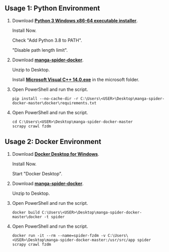## Usage 1: Python Environment

1. Download [**Python 3 Windows x86-64 executable installer**](https://www.python.org/ftp/python/3.8.3/python-3.8.3-amd64.exe).

   Install Now. 

   Check "Add Python 3.8 to PATH".

   "Disable path length limit".

2. Download [**manga-spider-docker**](https://github.com/liyi1472/manga-spider-docker/archive/master.zip).

   Unzip to Desktop.

   Install [**Microsoft Visual C++ 14.0.exe**](https://github.com/liyi1472/manga-spider-docker/raw/master/microsoft/Microsoft%20Visual%20C%2B%2B%2014.0.exe) in the microsoft folder.

3. Open PowerShell and run the script.

   ```shell
   pip install --no-cache-dir -r C:\Users\<USER>\Desktop\manga-spider-docker-master\docker\requirements.txt
   ```

4. Open PowerShell and run the script.

   ```
   cd C:\Users\<USER>\Desktop\manga-spider-docker-master
   scrapy crawl fzdm
   ```



## Usage 2: Docker Environment

1. Download [**Docker Desktop for Windows**](https://download.docker.com/win/stable/Docker%20Desktop%20Installer.exe).

   Install Now. 

   Start "Docker Desktop".

2. Download [**manga-spider-docker**](https://github.com/liyi1472/manga-spider-docker/archive/master.zip).

   Unzip to Desktop.

3. Open PowerShell and run the script.

   ```shell
   docker build C:\Users\<USER>\Desktop\manga-spider-docker-master\docker -t spider
   ```

4. Open PowerShell and run the script.

   ```shell
   docker run -it --rm --name=spider-fzdm -v C:\Users\<USER>\Desktop\manga-spider-docker-master:/usr/src/app spider scrapy crawl fzdm
   ```

